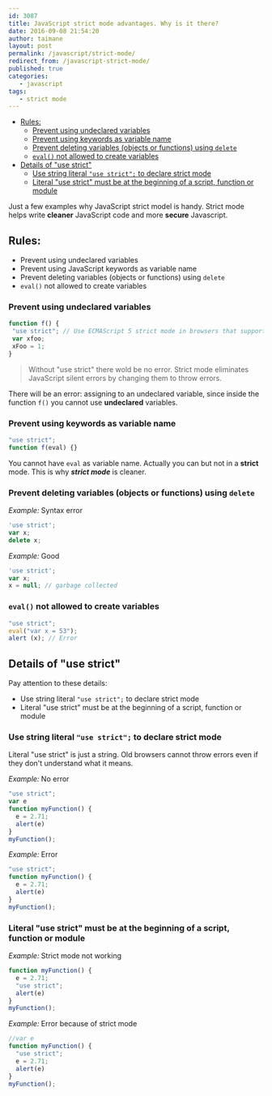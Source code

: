 ```yaml
---
id: 3087
title: JavaScript strict mode advantages. Why is it there?
date: 2016-09-08 21:54:20
author: taimane
layout: post
permalink: /javascript/strict-mode/
redirect_from: /javascript-strict-mode/
published: true
categories:
   - javascript
tags:
   - strict mode
---
```

- [Rules:](#rules)
  - [Prevent using undeclared variables](#prevent-using-undeclared-variables)
  - [Prevent using keywords as variable name](#prevent-using-keywords-as-variable-name)
  - [Prevent deleting variables (objects or functions) using `delete`](#prevent-deleting-variables-objects-or-functions-using-delete)
  - [`eval()` not allowed to create variables](#eval-not-allowed-to-create-variables)
- [Details of "use strict"](#details-of-use-strict)
  - [Use string literal `"use strict";` to declare strict mode](#use-string-literal-use-strict-to-declare-strict-mode)
  - [Literal "use strict" must be at the beginning of a script, function or module](#literal-use-strict-must-be-at-the-beginning-of-a-script-function-or-module)



Just a few examples why JavaScript strict model is handy.
Strict mode helps write **cleaner** JavaScript code and more **secure** Javascript.

## Rules:

* Prevent using undeclared variables
* Prevent using JavaScript keywords as variable name
* Prevent deleting variables (objects or functions) using `delete`
* `eval()` not allowed to create variables



### Prevent using undeclared variables
```js
function f() {
 "use strict"; // Use ECMAScript 5 strict mode in browsers that support it
 var xfoo;
 xFoo = 1; 
}
```

> Without "use strict" there wold be no error. Strict mode eliminates JavaScript silent errors by changing them to throw errors.

There will be an error: assigning to an undeclared variable, since inside the function `f()` you cannot use **undeclared** variables.

### Prevent using keywords as variable name

```js
"use strict"; 
function f(eval) {}
```

You cannot have `eval` as variable name. Actually you can but not in a **strict** mode. This is why _**strict mode**_ is cleaner.



### Prevent deleting variables (objects or functions) using `delete`

*Example:* Syntax error
```js
'use strict';
var x;
delete x;
```

*Example:* Good
```js
'use strict';
var x;
x = null; // garbage collected
```


### `eval()` not allowed to create variables

```js
"use strict";
eval("var x = 53");
alert (x); // Error 
```


## Details of "use strict" 

Pay attention to these details:

* Use string literal `"use strict";` to declare strict mode
* Literal "use strict" must be at the beginning of a script, function or module


### Use string literal `"use strict";` to declare strict mode

Literal "use strict" is just a string. Old browsers cannot throw errors even if they don't understand what it means.

*Example:* No error
```js
"use strict";
var e
function myFunction() {
  e = 2.71;
  alert(e)
}
myFunction();
```


*Example:* Error
```js
"use strict";
function myFunction() {
  e = 2.71;
  alert(e)
}
myFunction();
```

### Literal "use strict" must be at the beginning of a script, function or module

*Example:* Strict mode not working
```js
function myFunction() {
  e = 2.71;  
  "use strict";
  alert(e)
} 
myFunction();
```

*Example:* Error because of strict mode

```js
//var e
function myFunction() {
  "use strict";
  e = 2.71;
  alert(e)
} 
myFunction();
```





